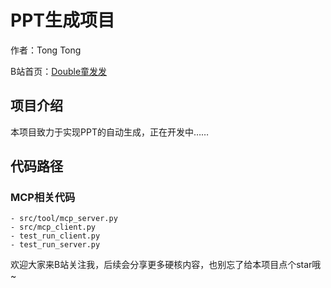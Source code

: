 # PPT生成项目

作者：Tong Tong

B站首页：[Double童发发](https://space.bilibili.com/323109608)

## 项目介绍

本项目致力于实现PPT的自动生成，正在开发中……


## 代码路径

### MCP相关代码
    - src/tool/mcp_server.py
    - src/mcp_client.py
    - test_run_client.py
    - test_run_server.py


欢迎大家来B站关注我，后续会分享更多硬核内容，也别忘了给本项目点个star哦~